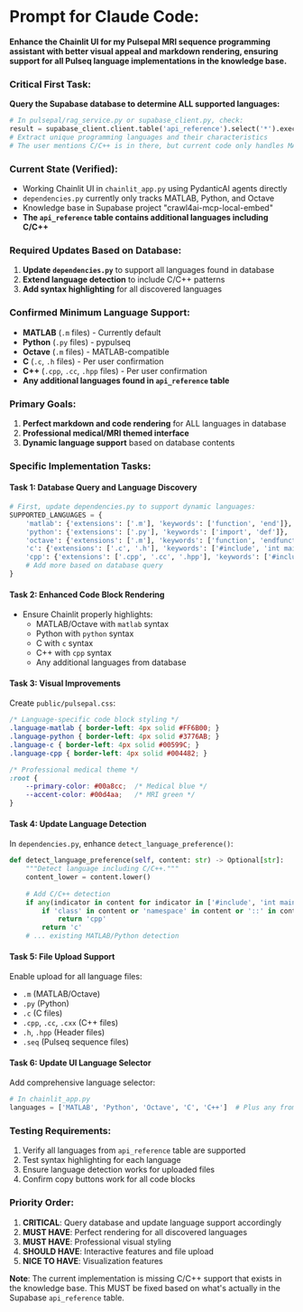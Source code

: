 # Prompt for Claude Code:

**Enhance the Chainlit UI for my Pulsepal MRI sequence programming assistant with better visual appeal and markdown rendering, ensuring support for all Pulseq language implementations in the knowledge base.**

### Critical First Task:
**Query the Supabase database to determine ALL supported languages:**
```python
# In pulsepal/rag_service.py or supabase_client.py, check:
result = supabase_client.client.table('api_reference').select('*').execute()
# Extract unique programming languages and their characteristics
# The user mentions C/C++ is in there, but current code only handles MATLAB/Python/Octave
```

### Current State (Verified):
- Working Chainlit UI in `chainlit_app.py` using PydanticAI agents directly
- `dependencies.py` currently only tracks MATLAB, Python, and Octave
- Knowledge base in Supabase project "crawl4ai-mcp-local-embed" 
- **The `api_reference` table contains additional languages including C/C++**

### Required Updates Based on Database:
1. **Update `dependencies.py`** to support all languages found in database
2. **Extend language detection** to include C/C++ patterns
3. **Add syntax highlighting** for all discovered languages

### Confirmed Minimum Language Support:
- **MATLAB** (`.m` files) - Currently default
- **Python** (`.py` files) - pypulseq  
- **Octave** (`.m` files) - MATLAB-compatible
- **C** (`.c`, `.h` files) - Per user confirmation
- **C++** (`.cpp`, `.cc`, `.hpp` files) - Per user confirmation
- **Any additional languages found in `api_reference` table**

### Primary Goals:
1. **Perfect markdown and code rendering** for ALL languages in database
2. **Professional medical/MRI themed interface**
3. **Dynamic language support** based on database contents

### Specific Implementation Tasks:

#### Task 1: Database Query and Language Discovery
```python
# First, update dependencies.py to support dynamic languages:
SUPPORTED_LANGUAGES = {
    'matlab': {'extensions': ['.m'], 'keywords': ['function', 'end']},
    'python': {'extensions': ['.py'], 'keywords': ['import', 'def']},
    'octave': {'extensions': ['.m'], 'keywords': ['function', 'endfunction']},
    'c': {'extensions': ['.c', '.h'], 'keywords': ['#include', 'int main']},
    'cpp': {'extensions': ['.cpp', '.cc', '.hpp'], 'keywords': ['#include', 'class', 'namespace']},
    # Add more based on database query
}
```

#### Task 2: Enhanced Code Block Rendering
- Ensure Chainlit properly highlights:
  - MATLAB/Octave with `matlab` syntax
  - Python with `python` syntax
  - C with `c` syntax
  - C++ with `cpp` syntax
  - Any additional languages from database

#### Task 3: Visual Improvements
Create `public/pulsepal.css`:
```css
/* Language-specific code block styling */
.language-matlab { border-left: 4px solid #FF6B00; }
.language-python { border-left: 4px solid #3776AB; }
.language-c { border-left: 4px solid #00599C; }
.language-cpp { border-left: 4px solid #004482; }

/* Professional medical theme */
:root {
    --primary-color: #00a8cc;  /* Medical blue */
    --accent-color: #00d4aa;   /* MRI green */
}
```

#### Task 4: Update Language Detection
In `dependencies.py`, enhance `detect_language_preference()`:
```python
def detect_language_preference(self, content: str) -> Optional[str]:
    """Detect language including C/C++."""
    content_lower = content.lower()
    
    # Add C/C++ detection
    if any(indicator in content for indicator in ['#include', 'int main', 'void', 'struct']):
        if 'class' in content or 'namespace' in content or '::' in content:
            return 'cpp'
        return 'c'
    # ... existing MATLAB/Python detection
```

#### Task 5: File Upload Support
Enable upload for all language files:
- `.m` (MATLAB/Octave)
- `.py` (Python)
- `.c` (C files)
- `.cpp`, `.cc`, `.cxx` (C++ files)  
- `.h`, `.hpp` (Header files)
- `.seq` (Pulseq sequence files)

#### Task 6: Update UI Language Selector
Add comprehensive language selector:
```python
# In chainlit_app.py
languages = ['MATLAB', 'Python', 'Octave', 'C', 'C++']  # Plus any from database
```

### Testing Requirements:
1. Verify all languages from `api_reference` table are supported
2. Test syntax highlighting for each language
3. Ensure language detection works for uploaded files
4. Confirm copy buttons work for all code blocks

### Priority Order:
1. **CRITICAL**: Query database and update language support accordingly
2. **MUST HAVE**: Perfect rendering for all discovered languages
3. **MUST HAVE**: Professional visual styling
4. **SHOULD HAVE**: Interactive features and file upload
5. **NICE TO HAVE**: Visualization features

**Note**: The current implementation is missing C/C++ support that exists in the knowledge base. This MUST be fixed based on what's actually in the Supabase `api_reference` table.
